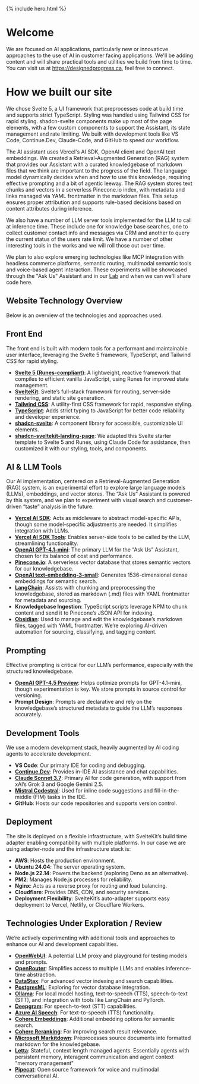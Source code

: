 
{% include hero.html %}

<h1 id="welcome">Welcome</h1>
<p>We are focused on AI applications, particularly new or innovaticve approaches to the use of AI in customer facing applications. We&#39;ll be adding content and will share practical tools and utilities we build from time to time. You can visit us at <a href="https://designedprogress.ca">https://designedprogress.ca</a>, feel free to connect.</p>
<h1 id="how-we-built-our-site">How we built our site</h1>
<p> We chose Svelte 5, a UI framework that preprocesses code at build time and supports strict TypeScript. Styling was handled using Tailwind CSS for rapid styling. shadcn-svelte components make up most of the page elements, with a few custom components to support the Assistant, its state management and rate limiting. We built with development tools like VS Code, Continue.Dev, Claude-Code, and GitHub to speed our workflow.</p>
<p>The AI assistant uses Vercel&#39;s AI SDK, OpenAI client and OpenAI text embeddings. We created a Retrieval-Augmented Generation (RAG) system that provides our Assistant with a curated knowledgebase of markdown files that we think are important to the progress of the field. The language model dynamically decides when and how to use this knowledge, requiring effective prompting and a bit of agentic leeway. The RAG system stores text chunks and vectors in a serverless Pinecone.io index, with metadata and links managed via YAML frontmatter in the markdown files. This setup ensures proper attribution and supports rule-based decisions based on content attributes during inference.</p>
<p>We also have a number of LLM server tools implemented for the LLM to call at inference time. These include one for knowledge base searches, one to collect customer contact info and messages via CRM and another to query the current status of the users rate limit. We have a number of other interesting tools in the works and we will roll those out over time.</p>
<p>We plan to also explore emerging technologies like MCP integration with headless commerce platforms, semantic routing, multimodal semantic tools and voice-based agent interaction. These experiments will be showcased through the &quot;Ask Us&quot; Assistant and in our <a href="https://designedprogress.ca/lab">Lab</a> and when we can we&#39;ll share code here.</p>
<h2 id="website-technology-overview">Website Technology Overview</h2>
<p>Below is an overview of the technologies and approaches used.</p>
<h2 id="front-end">Front End</h2>
<p>The front end is built with modern tools for a performant and maintainable user interface, leveraging the Svelte 5 framework, TypeScript, and Tailwind CSS for rapid styling.</p>
<ul>
<li><strong><a href="https://svelte.dev/">Svelte 5 (Runes-compliant)</a></strong>: A lightweight, reactive framework that compiles to efficient vanilla JavaScript, using Runes for improved state management.</li>
<li><strong><a href="https://svelte.dev/docs/kit/introduction">SvelteKit</a></strong>: Svelte’s full-stack framework for routing, server-side rendering, and static site generation.</li>
<li><strong><a href="https://tailwindcss.com/">Tailwind CSS</a></strong>: A utility-first CSS framework for rapid, responsive styling.</li>
<li><strong><a href="https://www.typescriptlang.org/">TypeScript</a></strong>: Adds strict typing to JavaScript for better code reliability and developer experience.</li>
<li><strong><a href="https://next.shadcn-svelte.com/">shadcn-svelte</a></strong>: A component library for accessible, customizable UI elements.</li>
<li><strong><a href="https://github.com/Zxce3/shadcn-sveltekit-landing-page">shadcn-sveltekit-landing-page</a></strong>: We adapted this Svelte starter template to Svelte 5 and Runes, using Claude Code for assistance, then customized it with our styling, tools, and components.</li>
</ul>
<h2 id="ai-llm-tools">AI &amp; LLM Tools</h2>
<p>Our AI implementation, centered on a Retrieval-Augmented Generation (RAG) system, is an experimental effort to explore large language models (LLMs), embeddings, and vector stores. The “Ask Us” Assistant is powered by this system, and we plan to experiment with visual search and customer-driven “taste” analysis in the future.</p>
<ul>
<li><strong><a href="https://sdk.vercel.ai/">Vercel AI SDK</a></strong>: Acts as middleware to abstract model-specific APIs, though some model-specific adjustments are needed. It simplifies integration with LLMs.</li>
<li><strong><a href="https://sdk.vercel.ai/docs/ai-sdk-ui/chatbot-tool-usage">Vercel AI SDK Tools</a></strong>: Enables server-side tools to be called by the LLM, streamlining functionality.</li>
<li><strong><a href="https://platform.openai.com/docs/models/gpt-4o-mini">OpenAI GPT-4.1-mini</a></strong>: The primary LLM for the “Ask Us” Assistant, chosen for its balance of cost and performance.</li>
<li><strong><a href="https://www.pinecone.io/">Pinecone.io</a></strong>: A serverless vector database that stores semantic vectors for our knowledgebase.</li>
<li><strong><a href="https://platform.openai.com/docs/guides/embeddings#embedding-models">OpenAI text-embedding-3-small</a></strong>: Generates 1536-dimensional dense embeddings for semantic search.</li>
<li><strong><a href="https://blog.langchain.dev/typescript-support/">LangChain</a></strong>: Assists with chunking and preprocessing the knowledgebase, stored as markdown (.md) files with YAML frontmatter for metadata and sourcing.</li>
<li><strong>Knowledgebase Ingestion</strong>: TypeScript scripts leverage NPM to chunk content and send it to Pinecone’s JSON API for indexing.</li>
<li><strong><a href="https://obsidian.md/">Obsidian</a></strong>: Used to manage and edit the knowledgebase’s markdown files, tagged with YAML frontmatter. We’re exploring AI-driven automation for sourcing, classifying, and tagging content.</li>
</ul>
<h2 id="prompting">Prompting</h2>
<p>Effective prompting is critical for our LLM’s performance, especially with the structured knowledgebase.</p>
<ul>
<li><strong><a href="https://platform.openai.com/docs/models/gpt-4.5-preview">OpenAI GPT-4.5 Preview</a></strong>: Helps optimize prompts for GPT-4.1-mini, though experimentation is key. We store prompts in source control for versioning.</li>
<li><strong>Prompt Design</strong>: Prompts are declarative and rely on the knowledgebase’s structured metadata to guide the LLM’s responses accurately.</li>
</ul>
<h2 id="development-tools">Development Tools</h2>
<p>We use a modern development stack, heavily augmented by AI coding agents to accelerate development.</p>
<ul>
<li><strong>VS Code</strong>: Our primary IDE for coding and debugging.</li>
<li><strong><a href="https://www.continue.dev/">Continue.Dev</a></strong>: Provides in-IDE AI assistance and chat capabilities.</li>
<li><strong><a href="https://www.anthropic.com/claude/sonnet">Claude Sonnet 3.7</a></strong>: Primary AI for code generation, with support from xAI’s Grok 3 and Google Gemini 2.5.</li>
<li><strong><a href="https://mistral.ai/news/codestral">Mistral Codestral</a></strong>: Used for inline code suggestions and fill-in-the-middle (FIM) tasks in the IDE.</li>
<li><strong>GitHub</strong>: Hosts our code repositories and supports version control.</li>
</ul>
<h2 id="deployment">Deployment</h2>
<p>The site is deployed on a flexible infrastructure, with SvelteKit’s build time adapter enabling compatibility with multiple platforms. In our case we are using adapter-node and the infrastructure stack is:</p>
<ul>
<li><strong>AWS</strong>: Hosts the production environment.</li>
<li><strong>Ubuntu 24.04</strong>: The server operating system.</li>
<li><strong>Node.js 22.14</strong>: Powers the backend (exploring Deno as an alternative).</li>
<li><strong>PM2</strong>: Manages Node.js processes for reliability.</li>
<li><strong>Nginx</strong>: Acts as a reverse proxy for routing and load balancing.</li>
<li><strong>Cloudflare</strong>: Provides DNS, CDN, and security services.</li>
<li><strong>Deployment Flexibility</strong>: SvelteKit’s auto-adapter supports easy deployment to Vercel, Netlify, or Cloudflare Workers.</li>
</ul>
<h2 id="technologies-under-exploration-review">Technologies Under Exploration / Review</h2>
<p>We’re actively experimenting with additional tools and approaches to enhance our AI and development capabilities.</p>
<ul>
<li><strong><a href="https://openwebui.com/">OpenWebUI</a></strong>: A potential LLM proxy and playground for testing models and prompts.</li>
<li><strong><a href="https://openrouter.ai/">OpenRouter</a></strong>: Simplifies access to multiple LLMs and enables inference-time abstraction.</li>
<li><strong><a href="https://www.datastax.com/">DataStax</a></strong>: For advanced vector indexing and search capabilities.</li>
<li><strong><a href="https://postgresml.org/docs/open-source/pgml/guides/vector-database">PostgresML</a></strong>: Exploring for vector database integration.</li>
<li><strong><a href="https://ollama.com/">Ollama</a></strong>: For local model hosting, text-to-speech (TTS), speech-to-text (STT), and integration with tools like LangChain and PyTorch.</li>
<li><strong><a href="https://deepgram.com/">Deepgram</a></strong>: For speech-to-text (STT) capabilities.</li>
<li><strong><a href="https://azure.microsoft.com/en-us/products/ai-services/ai-speech">Azure AI Speech</a></strong>: For text-to-speech (TTS) functionality.</li>
<li><strong><a href="https://cohere.com/embed">Cohere Embeddings</a></strong>: Additional embedding options for semantic search.</li>
<li><strong><a href="https://cohere.com/rerank">Cohere Reranking</a></strong>: For improving search result relevance.</li>
<li><strong><a href="https://github.com/microsoft/markitdown">Microsoft Markitdown</a></strong>: Preprocesses source documents into formatted markdown for the knowledgebase.</li>
<li><strong><a href="https://www.letta.com/">Letta</a></strong>: Stateful, context length managed agents. Essentially agents with persistent memory, interagent communication and agent context &quot;memory management&quot;</li>
<li><strong><a href="https://www.pipecat.ai/">Pipecat</a></strong>: Open source framework for voice and multimodal conversational AI.</li>
</ul>
